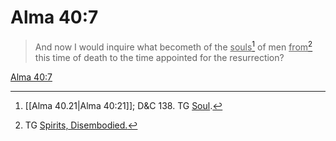 # Alma 40:7

> And now I would inquire what becometh of the <u>souls</u>[^a] of men <u>from</u>[^b] this time of death to the time appointed for the resurrection?

[Alma 40:7](https://www.churchofjesuschrist.org/study/scriptures/bofm/alma/40?lang=eng&id=p7#p7)


[^a]: [[Alma 40.21|Alma 40:21]]; D&C 138. TG [Soul](https://www.churchofjesuschrist.org/study/scriptures/tg/soul?lang=eng).
[^b]: TG [Spirits, Disembodied.](https://www.churchofjesuschrist.org/study/scriptures/tg/spirits-disembodied?lang=eng)
